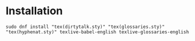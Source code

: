 # Installation

```shell
sudo dnf install "tex(dirtytalk.sty)" "tex(glossaries.sty)" "tex(hyphenat.sty)" texlive-babel-english texlive-glossaries-english
```

